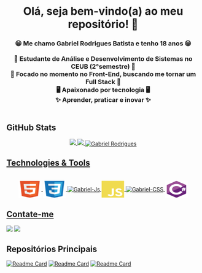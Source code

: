 <h1 align="center">Olá, seja bem-vindo(a) ao meu repositório! 👋</h1>

<div align="center" style="display: inline_row">
  <div align="center">
    <h3>
    😁 Me chamo Gabriel Rodrigues Batista e tenho 18 anos 😁 <br><br>
    🌱 Estudante de Análise e Desenvolvimento de Sistemas no CEUB (2°semestre) 🌱 <br>
    🔭 Focado no momento no Front-End, buscando me tornar um Full Stack 🔭 <br>
    🖥️ Apaixonado por tecnologia 🖥️ <br>
    ✨ Aprender, praticar e inovar ✨<br>
    <br>
    </h3>
  </div>
</div>

## GitHub Stats
<div align="center">
  <a href="https://github.com/Rodrigues73233">
  <img height="180em" src="https://github-readme-stats.vercel.app/api?username=Rodrigues73233&show_icons=true&theme=algolia&include_all_commits=true&count_private=true"/>
  <img height="180em" src="https://github-readme-stats.vercel.app/api/top-langs/?username=Rodrigues73233&layout=compact&langs_count=7&theme=algolia"/>
  <img align="center" src="https://github-readme-streak-stats.herokuapp.com/?user=Rodrigues73233&theme=algolia" alt="Gabriel Rodrigues" />
</div>
  
## Technologies & Tools
<div style="display: inline_block" align="center"><br>
  <img align="center" alt="Gabriel-HTML" height="45" width="60" src="https://raw.githubusercontent.com/devicons/devicon/master/icons/html5/html5-original.svg">
  <img align="center" alt="Gabriel-CSS" height="45" width="60" src="https://raw.githubusercontent.com/devicons/devicon/master/icons/css3/css3-original.svg">
  <img align="center" alt="Gabriel-Js" height="55" width="60" src="https://cdn.jsdelivr.net/gh/devicons/devicon/icons/bootstrap/bootstrap-original.svg">
  <img align="center" alt="Gabriel-Js" height="45" width="60" src="https://raw.githubusercontent.com/devicons/devicon/master/icons/javascript/javascript-plain.svg">
  <img align="center" alt="Gabriel-CSS" height="45" width="60" src="https://cdn.jsdelivr.net/gh/devicons/devicon/icons/typescript/typescript-original.svg">
  <img align="center" alt="Gabriel-Csharp" height="45" width="60" src="https://raw.githubusercontent.com/devicons/devicon/master/icons/csharp/csharp-original.svg">
</div>
  
## Contate-me
<div>
  <a href = "mailto:gr73233@gmail.com"><img src="https://img.shields.io/badge/Gmail-D14836?style=for-the-badge&logo=gmail&logoColor=white" target="_blank"></a>
  <a href="https://www.linkedin.com/in/gabriel-rodrigues-3397a5232" target="_blank"><img src="https://img.shields.io/badge/-LinkedIn-%230077B5?style=for-the-badge&logo=linkedin&logoColor=white" target="_blank"></a>
</div>

## Repositórios Principais
[![Readme Card](https://github-readme-stats.vercel.app/api/pin/?username=Rodrigues73233&repo=Projeto-Final-Senai-Lanchonete&theme=algolia)](https://github.com/Rodrigues73233/Projeto-Final-Senai-Lanchonete)
[![Readme Card](https://github-readme-stats.vercel.app/api/pin/?username=Rodrigues73233&repo=100-Days-of-Code-Front-End&theme=algolia)](https://github.com/Rodrigues73233/100-Days-of-Code-Front-End)
[![Readme Card](https://github-readme-stats.vercel.app/api/pin/?username=Rodrigues73233&repo=Portfolio&theme=algolia)](https://github.com/Rodrigues73233/Portfolio)
